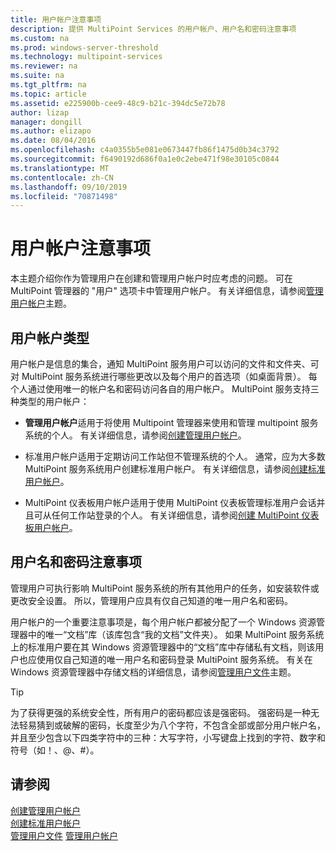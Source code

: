 ```yaml
---
title: 用户帐户注意事项
description: 提供 MultiPoint Services 的用户帐户、用户名和密码注意事项
ms.custom: na
ms.prod: windows-server-threshold
ms.technology: multipoint-services
ms.reviewer: na
ms.suite: na
ms.tgt_pltfrm: na
ms.topic: article
ms.assetid: e225900b-cee9-48c9-b21c-394dc5e72b78
author: lizap
manager: dongill
ms.author: elizapo
ms.date: 08/04/2016
ms.openlocfilehash: c4a0355b5e081e0673447fb86f1475d0b34c3792
ms.sourcegitcommit: f6490192d686f0a1e0c2ebe471f98e30105c0844
ms.translationtype: MT
ms.contentlocale: zh-CN
ms.lasthandoff: 09/10/2019
ms.locfileid: "70871498"
---
```

# <a name="user-account-considerations"></a>用户帐户注意事项
本主题介绍你作为管理用户在创建和管理用户帐户时应考虑的问题。 可在 MultiPoint 管理器的 "用户" 选项卡中管理用户帐户。 有关详细信息，请参阅[管理用户帐户](Manage-User-Accounts.md)主题。  
  
## <a name="user-account-types"></a>用户帐户类型  
用户帐户是信息的集合，通知 MultiPoint 服务用户可以访问的文件和文件夹、可对 MultiPoint 服务系统进行哪些更改以及每个用户的首选项（如桌面背景）。 每个人通过使用唯一的帐户名和密码访问各自的用户帐户。 MultiPoint 服务支持三种类型的用户帐户：  
  
-   **管理用户帐户**适用于将使用 Multipoint 管理器来使用和管理 multipoint 服务系统的个人。 有关详细信息，请参阅[创建管理用户帐户](Create-an-Administrative-User-Account.md)。  
  
-   标准用户帐户适用于定期访问工作站但不管理系统的个人。 通常，应为大多数 MultiPoint 服务系统用户创建标准用户帐户。 有关详细信息，请参阅[创建标准用户帐户](Create-a-Standard-User-Account.md)。  
  
-   MultiPoint 仪表板用户帐户适用于使用 MultiPoint 仪表板管理标准用户会话并且可从任何工作站登录的个人。 有关详细信息，请参阅[创建 MultiPoint 仪表板用户帐户](Create-a-MultiPoint-Dashboard-User-Account.md)。  
  
## <a name="user-name-and-password-considerations"></a>用户名和密码注意事项  
管理用户可执行影响 MultiPoint 服务系统的所有其他用户的任务，如安装软件或更改安全设置。 所以，管理用户应具有仅自己知道的唯一用户名和密码。  
  
用户帐户的一个重要注意事项是，每个用户帐户都被分配了一个 Windows 资源管理器中的唯一“文档”库（该库包含“我的文档”文件夹）。 如果 MultiPoint 服务系统上的标准用户要在其 Windows 资源管理器中的“文档”库中存储私有文档，则该用户也应使用仅自己知道的唯一用户名和密码登录 MultiPoint 服务系统。 有关在 Windows 资源管理器中存储文档的详细信息，请参阅[管理用户文件](Manage-User-Files.md)主题。  
  
> [!TIP]  
> 为了获得更强的系统安全性，所有用户的密码都应该是强密码。 强密码是一种无法轻易猜到或破解的密码，长度至少为八个字符，不包含全部或部分用户帐户名，并且至少包含以下四类字符中的三种：大写字符，小写键盘上找到的字符、数字和符号（如！、@、#）。  
  
## <a name="see-also"></a>请参阅  
[创建管理用户帐户](Create-an-Administrative-User-Account.md)  
[创建标准用户帐户](Create-a-Standard-User-Account.md)  
[管理用户文件](Manage-User-Files.md)
[管理用户帐户](Manage-User-Accounts.md)